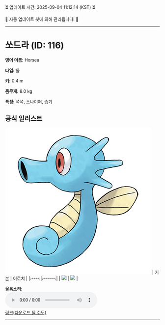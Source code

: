 
⏳ 업데이트 시간: 2025-09-04 11:12:14 (KST) ⏳

🤖 자동 업데이트 봇에 의해 관리됩니다! 🤖

---

# 쏘드라 (ID: 116)
**영어 이름:** Horsea

**타입:** 물

**키:** 0.4 m

**몸무게:** 8.0 kg

**특성:** 쓱쓱, 스나이퍼, 습기

## 공식 일러스트
![](https://raw.githubusercontent.com/PokeAPI/sprites/master/sprites/pokemon/other/official-artwork/116.png)
| 기본 | 이로치 |
|:----:|:------:|
| <img src="http://play.pokemonshowdown.com/sprites/ani/horsea.gif" width="200"> | <img src="http://play.pokemonshowdown.com/sprites/ani-shiny/horsea.gif" width="200"> |

**울음소리:**<br><audio controls src="https://raw.githubusercontent.com/PokeAPI/cries/main/cries/pokemon/latest/116.ogg"></audio><br> [링크(다운로드 될 수도)](https://raw.githubusercontent.com/PokeAPI/cries/main/cries/pokemon/latest/116.ogg)


---
